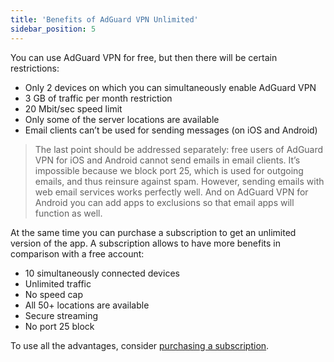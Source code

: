 ```yaml
---
title: 'Benefits of AdGuard VPN Unlimited'
sidebar_position: 5
---
```

 
You can use AdGuard VPN for free, but then there will be certain restrictions:

* Only 2 devices on which you can simultaneously enable AdGuard VPN
* 3 GB of traffic per month restriction
* 20 Mbit/sec speed limit
* Only some of the server locations are available
* Email clients can’t be used for sending messages (on iOS and Android)
 
> The last point should be addressed separately: free users of AdGuard VPN for iOS and Android cannot send emails in email clients. It’s impossible because we block port 25, which is used for outgoing emails, and thus reinsure against spam. However, sending emails with web email services works perfectly well. And on AdGuard VPN for Android you can add apps to exclusions so that email apps will function as well.

At the same time you can purchase a subscription to get an unlimited version of the app. 
A subscription allows to have more benefits in comparison with a free account:
 
* 10 simultaneously connected devices
* Unlimited traffic
* No speed cap
* All 50+ locations are available
* Secure streaming
* No port 25 block

To use all the advantages, consider [purchasing a subscription](subscription.md).
